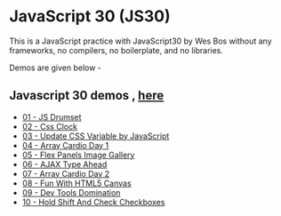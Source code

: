 # JavaScript 30 (JS30)

This is a JavaScript practice with JavaScript30 by Wes Bos
without any frameworks,
no compilers, no boilerplate, and no libraries.

Demos are given below -

## Javascript 30 demos , [here](https://github.com/shamgurav96/JS30/)

-   [01 - JS Drumset](https://shamgurav96.github.io/JS30/01-JS-Drumset/index.html)
-   [02 - Css Clock](https://shamgurav96.github.io/JS30/02-JS-Css-Clock/index.html)
-   [03 - Update CSS Variable by JavaScript](https://shamgurav96.github.io/JS30/03-JS-CssVariable/index.html)
-   [04 - Array Cardio Day 1](https://shamgurav96.github.io/JS30/04-JS-Array%20Cardio%20Day%201/index.html)
-   [05 - Flex Panels Image Gallery](https://shamgurav96.github.io/JS30/05-JS-Flex%20Panels%20Image%20Gallery/index.html)
-   [06 - AJAX Type Ahead](https://shamgurav96.github.io/JS30/06-JS-AJAX-Type-Ahead/index.html)
-   [07 - Array Cardio Day 2](https://shamgurav96.github.io/JS30/07-JS-Array-Cardio-Day-2/index.html)
-   [08 - Fun With HTML5 Canvas](https://shamgurav96.github.io/JS30/08-JS-Fun-With-HTML5-Canvas/index.html)
-   [09 - Dev Tools Domination](https://shamgurav96.github.io/JS30/09-Dev-Tools-Domination/index.html)
-   [10 - Hold Shift And Check Checkboxes](https://shamgurav96.github.io/JS30/10-Hold-Shift-And-Check-Checkboxes/index.html)